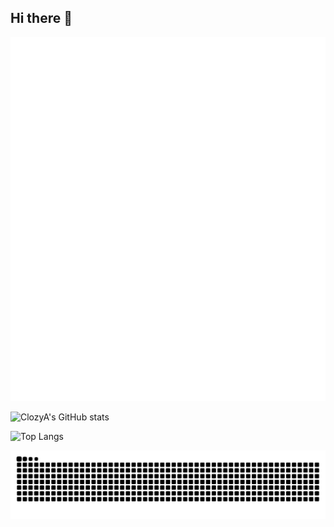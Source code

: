 ## Hi there 👋

<!-- 
似乎是CDN缓存问题，等过段时间再开，先用直链
![card](https://cdn.jsdelivr.net/gh/ClozyA/NCM-Card/card-dark.svg) 
-->

![card](https://github.com/ClozyA/NCM-Card/blob/master/card-dark.svg)



![ClozyA's GitHub stats](https://github-readme-stats.vercel.app/api?username=ClozyA&count_private=true&show_icons=true&theme=transparent)
<!--![ClozyA's GitHub stats](https://clozya-readme-stats.vercel.app/api?username=ClozyA&count_private=true&show_icons=true&theme=transparent)
![card](https://cdn.jsdelivr.net/gh/ClozyA/netease-music-card-fixed/card.svg)-->


![Top Langs](https://github-readme-stats.vercel.app/api/top-langs/?username=ClozyA&layout=compact)


![Snake!](https://raw.githubusercontent.com/ClozyA/ClozyA/snake-output/github-contribution-grid-snake-dark.svg)

<!--
**ClozyA/ClozyA** is a ✨ _special_ ✨ repository because its `README.md` (this file) appears on your GitHub profile.

Here are some ideas to get you started:

- 🔭 I’m currently working on ...
- 🌱 I’m currently learning ...
- 👯 I’m looking to collaborate on ...
- 🤔 I’m looking for help with ...
- 💬 Ask me about ...
- 📫 How to reach me: ...
- 😄 Pronouns: ...
- ⚡ Fun fact: ...
-->
